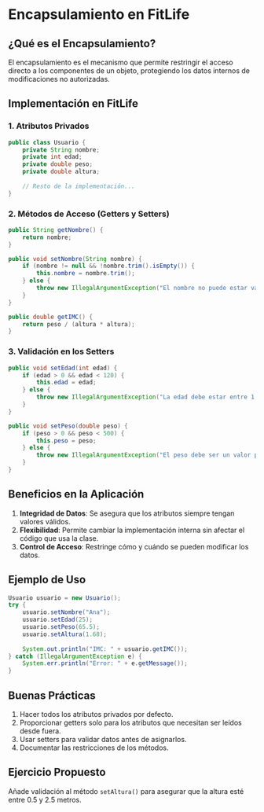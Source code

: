 # Encapsulamiento en FitLife

## ¿Qué es el Encapsulamiento?
El encapsulamiento es el mecanismo que permite restringir el acceso directo a los componentes de un objeto, protegiendo los datos internos de modificaciones no autorizadas.

## Implementación en FitLife

### 1. Atributos Privados
```java
public class Usuario {
    private String nombre;
    private int edad;
    private double peso;
    private double altura;
    
    // Resto de la implementación...
}
```

### 2. Métodos de Acceso (Getters y Setters)
```java
public String getNombre() {
    return nombre;
}

public void setNombre(String nombre) {
    if (nombre != null && !nombre.trim().isEmpty()) {
        this.nombre = nombre.trim();
    } else {
        throw new IllegalArgumentException("El nombre no puede estar vacío");
    }
}

public double getIMC() {
    return peso / (altura * altura);
}
```

### 3. Validación en los Setters
```java
public void setEdad(int edad) {
    if (edad > 0 && edad < 120) {
        this.edad = edad;
    } else {
        throw new IllegalArgumentException("La edad debe estar entre 1 y 119 años");
    }
}

public void setPeso(double peso) {
    if (peso > 0 && peso < 500) {
        this.peso = peso;
    } else {
        throw new IllegalArgumentException("El peso debe ser un valor positivo menor a 500 kg");
    }
}
```

## Beneficios en la Aplicación
1. **Integridad de Datos**: Se asegura que los atributos siempre tengan valores válidos.
2. **Flexibilidad**: Permite cambiar la implementación interna sin afectar el código que usa la clase.
3. **Control de Acceso**: Restringe cómo y cuándo se pueden modificar los datos.

## Ejemplo de Uso
```java
Usuario usuario = new Usuario();
try {
    usuario.setNombre("Ana");
    usuario.setEdad(25);
    usuario.setPeso(65.5);
    usuario.setAltura(1.68);
    
    System.out.println("IMC: " + usuario.getIMC());
} catch (IllegalArgumentException e) {
    System.err.println("Error: " + e.getMessage());
}
```

## Buenas Prácticas
1. Hacer todos los atributos privados por defecto.
2. Proporcionar getters solo para los atributos que necesitan ser leídos desde fuera.
3. Usar setters para validar datos antes de asignarlos.
4. Documentar las restricciones de los métodos.

## Ejercicio Propuesto
Añade validación al método `setAltura()` para asegurar que la altura esté entre 0.5 y 2.5 metros.
